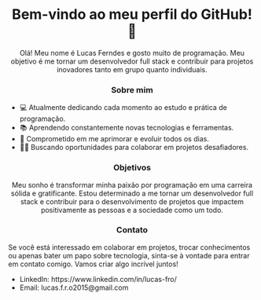 <h1 align="center">Bem-vindo ao meu perfil do GitHub! 🚀</h1>
<p align="center">Olá! Meu nome é Lucas Ferndes e gosto muito de programação. Meu objetivo é me tornar um desenvolvedor full stack e contribuir para projetos inovadores tanto em grupo quanto individuais.</p>

<h3 align="center">Sobre mim</h3>
<ul>
  <li>💻 Atualmente dedicando cada momento ao estudo e prática de programação.</li>
  <li>📚 Aprendendo constantemente novas tecnologias e ferramentas.</li>
  <li>🌱 Comprometido em me aprimorar e evoluir todos os dias.</li>
  <li>👨‍💻 Buscando oportunidades para colaborar em projetos desafiadores.</li>
</ul>
<h3 align="center">Objetivos</h3>
<p align="center">Meu sonho é transformar minha paixão por programação em uma carreira sólida e gratificante. Estou determinado a me tornar um desenvolvedor full stack e contribuir para o desenvolvimento de projetos que impactem positivamente as pessoas e a sociedade como um todo.</p>
<h3 align="center">Contato</h3>
<p>Se você está interessado em colaborar em projetos, trocar conhecimentos ou apenas bater um papo sobre tecnologia, sinta-se à vontade para entrar em contato comigo. Vamos criar algo incrível juntos!</p>
<ul>
  <li>LinkedIn: https://www.linkedin.com/in/lucas-fro/</li>
  <li>Email: lucas.f.r.o2015@gmail.com</li>
</ul>


